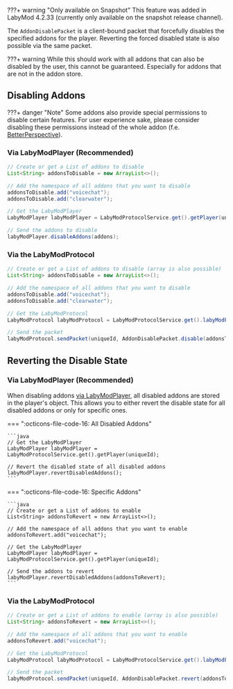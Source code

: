 ???+ warning "Only available on Snapshot"
    This feature was added in LabyMod 4.2.33 (currently only available on the snapshot release channel).

The `AddonDisablePacket` is a client-bound packet that forcefully disables the specified addons for the player.
Reverting the forced disabled state is also possible via the same packet.

???+ warning
    While this should work with all addons that can also be disabled by the user, this cannot be guaranteed. Especially for addons that are not in the addon store.

## Disabling Addons

???+ danger "Note"
    Some addons also provide special permissions to disable certain features. For user experience sake, please consider disabling these permissions instead of the whole addon (f.e. [BetterPerspective](/pages/server/addons/betterperspective/)).

### Via LabyModPlayer (Recommended)

```java
// Create or get a List of addons to disable
List<String> addonsToDisable = new ArrayList<>();

// Add the namespace of all addons that you want to disable
addonsToDisable.add("voicechat");
addonsToDisable.add("clearwater");

// Get the LabyModPlayer
LabyModPlayer labyModPlayer = LabyModProtocolService.get().getPlayer(uniqueId);

// Send the addons to disable
labyModPlayer.disableAddons(addons);
```

### Via the LabyModProtocol

```java
// Create or get a List of addons to disable (array is also possible)
List<String> addonsToDisable = new ArrayList<>();

// Add the namespace of all addons that you want to disable
addonsToDisable.add("voicechat");
addonsToDisable.add("clearwater");

// Get the LabyModProtocol
LabyModProtocol labyModProtocol = LabyModProtocolService.get().labyModProtocol();

// Send the packet
labyModProtocol.sendPacket(uniqueId, AddonDisablePacket.disable(addonsToDisable));
```

## Reverting the Disable State

### Via LabyModPlayer (Recommended)

When disabling addons [via LabyModPlayer](#via-labymodplayer-recommended), all disabled addons are stored in the player's object. This allows you to either revert the disable state for all disabled addons or only for specific ones.

=== ":octicons-file-code-16: All Disabled Addons"

    ```java
    // Get the LabyModPlayer
    LabyModPlayer labyModPlayer = LabyModProtocolService.get().getPlayer(uniqueId);
    
    // Revert the disabled state of all disabled addons
    labyModPlayer.revertDisabledAddons();
    ```

=== ":octicons-file-code-16: Specific Addons"

    ```java
    // Create or get a List of addons to enable
    List<String> addonsToRevert = new ArrayList<>();
    
    // Add the namespace of all addons that you want to enable
    addonsToRevert.add("voicechat");
    
    // Get the LabyModPlayer
    LabyModPlayer labyModPlayer = LabyModProtocolService.get().getPlayer(uniqueId);
    
    // Send the addons to revert
    labyModPlayer.revertDisabledAddons(addonsToRevert);
    ```

### Via the LabyModProtocol

```java
// Create or get a List of addons to enable (array is also possible)
List<String> addonsToRevert = new ArrayList<>();

// Add the namespace of all addons that you want to enable
addonsToRevert.add("voicechat");

// Get the LabyModProtocol
LabyModProtocol labyModProtocol = LabyModProtocolService.get().labyModProtocol();

// Send the packet
labyModProtocol.sendPacket(uniqueId, AddonDisablePacket.revert(addonsToRevert));
```